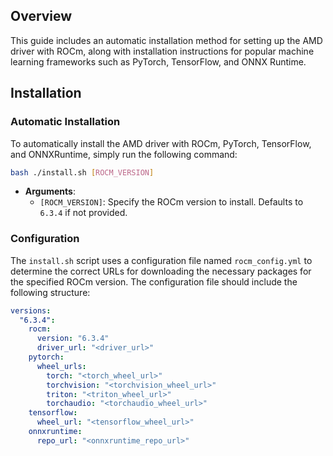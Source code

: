## Overview

This guide includes an automatic installation method for setting up the AMD driver with ROCm, along with installation instructions for popular machine learning frameworks such as PyTorch, TensorFlow, and ONNX Runtime.

## Installation

### Automatic Installation

To automatically install the AMD driver with ROCm, PyTorch, TensorFlow, and ONNXRuntime, simply run the following command:

```bash
bash ./install.sh [ROCM_VERSION]
```

- **Arguments**:
  - `[ROCM_VERSION]`: Specify the ROCm version to install. Defaults to `6.3.4` if not provided.

### Configuration

The `install.sh` script uses a configuration file named `rocm_config.yml` to determine the correct URLs for downloading the necessary packages for the specified ROCm version. The configuration file should include the following structure:

```yaml
versions:
  "6.3.4":
    rocm:
      version: "6.3.4"
      driver_url: "<driver_url>"
    pytorch:
      wheel_urls:
        torch: "<torch_wheel_url>"
        torchvision: "<torchvision_wheel_url>"
        triton: "<triton_wheel_url>"
        torchaudio: "<torchaudio_wheel_url>"
    tensorflow:
      wheel_url: "<tensorflow_wheel_url>"
    onnxruntime:
      repo_url: "<onnxruntime_repo_url>"

